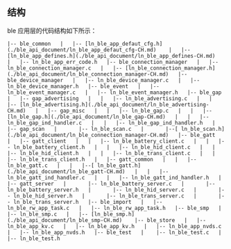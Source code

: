 ## 结构
ble 应用层的代码结构如下所示：



`|-- ble_common  
|   |-- [ln_ble_app_defaut_cfg.h](./ble_api_document/ln_ble_app_defaut_cfg-CH.md)   
|   |-- [ln_ble_app_defines.h](./ble_api_document/ln_ble_app_defines-CH.md)  
|   |-- ln_ble_app_err_code.h  
|-- ble_connection_manager  
|   |-- ln_ble_connection_manager.c  
|   |-- [ln_ble_connection_manager.h](./ble_api_document/ln_ble_connection_manager-CH.md)  
|-- ble_device_manager  
|   |-- ln_ble_device_manager.c  
|   |-- ln_ble_device_manager.h  
|-- ble_event  
|   |-- ln_ble_event_manager.c  
|   |-- ln_ble_event_manager.h  
|-- ble_gap  
|   |-- gap_advertising  
|   |   |-- ln_ble_advertising.c  
|   |   |-- [ln_ble_advertising.h](./ble_api_document/ln_ble_advertising-CH.md)  
|   |-- gap_misc  
|   |   |-- ln_ble_gap.c  
|   |   |-- [ln_ble_gap.h](./ble_api_document/ln_ble_gap-CH.md)  
|   |   |-- ln_ble_gap_ind_handler.c  
|   |   |-- ln_ble_gap_ind_handler.h  
|   |-- gap_scan  
|       |-- ln_ble_scan.c  
|       |--[ ln_ble_scan.h](./ble_api_document/ln_ble_connection_manager-CH.md)  
|-- ble_gatt  
|   |-- gatt_client  
|   |   |-- ln_ble_battery_client.c  
|   |   |-- ln_ble_battery_client.h  
|   |   |-- ln_ble_hid_client.c  
|   |   |-- ln_ble_hid_client.h  
|   |   |-- ln_ble_trans_client.c  
|   |   |-- ln_ble_trans_client.h  
|   |-- gatt_common  
|   |   |-- ln_ble_gatt.c  
|   |   |--[ ln_ble_gatt.h](./ble_api_document/ln_ble_gatt-CH.md)  
|   |   |-- ln_ble_gatt_ind_handler.c  
|   |   |-- ln_ble_gatt_ind_handler.h  
|   |-- gatt_server  
|       |-- ln_ble_battery_server.c  
|       |-- ln_ble_battery_server.h  
|       |-- ln_ble_hid_server.c  
|       |-- ln_ble_hid_server.h  
|       |-- ln_ble_trans_server.c  
|       |-- ln_ble_trans_server.h  
|-- ble_import  
|   |-- ln_ble_rw_app_task.c  
|   |-- ln_ble_rw_app_task.h  
|-- ble_smp  
|   |-- ln_ble_smp.c  
|   |-- [ln_ble_smp.h](./ble_api_document/ln_ble_smp-CH.md)   
|-- ble_store  
|   |-- ln_ble_app_kv.c  
|   |-- ln_ble_app_kv.h  
|   |-- ln_ble_app_nvds.c  
|   |-- ln_ble_app_nvds.h  
|-- ble_test  
|    |-- ln_ble_test.c  
|    |-- ln_ble_test.h  `